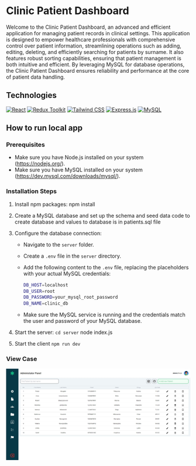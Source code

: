 # Clinic Patient Dashboard

Welcome to the Clinic Patient Dashboard, an advanced and efficient application for managing patient records in clinical settings. This application is designed to empower healthcare professionals with comprehensive control over patient information, streamlining operations such as adding, editing, deleting, and efficiently searching for patients by surname. It also features robust sorting capabilities, ensuring that patient management is both intuitive and efficient. By leveraging MySQL for database operations, the Clinic Patient Dashboard ensures reliability and performance at the core of patient data handling.

## Technologies

[![React](https://img.shields.io/badge/React-gray?style=for-the-badge&logo=react&logoColor=61DAFB)](https://reactjs.org/)
[![Redux Toolkit](https://img.shields.io/badge/Redux_Toolkit-764ABC?style=for-the-badge&logo=redux&logoColor=white)](https://redux-toolkit.js.org/)
[![Tailwind CSS](https://img.shields.io/badge/Tailwind%20CSS-0F172A?style=for-the-badge&logo=tailwind-css&logoColor=white)](https://tailwindcss.com/)
[![Express.js](https://img.shields.io/badge/Express.js-black?style=for-the-badge&logo=express&logoColor=white)](https://expressjs.com/)
[![MySQL](https://img.shields.io/badge/MySQL-ADD8E6?style=for-the-badge&logo=mysql)](https://www.mysql.com/)

## How to run local app

### Prerequisites

- Make sure you have Node.js installed on your system (<https://nodejs.org/>).
- Make sure you have MySQL installed on your system (<https://dev.mysql.com/downloads/mysql/>).

### Installation Steps

1. Install npm packages:
   npm install
2. Create a MySQL database and set up the schema and seed data
   code to create database and values to database is in patients.sql file
3. Configure the database connection:

   - Navigate to the `server` folder.
   - Create a `.env` file in the `server` directory.
   - Add the following content to the `.env` file, replacing the placeholders with your actual MySQL credentials:

     ```sh
     DB_HOST=localhost
     DB_USER=root
     DB_PASSWORD=your_mysql_root_password
     DB_NAME=clinic_db
     ```

   - Make sure the MySQL service is running and the credentials match the user and password of your MySQL database.

4. Start the server:
   `cd server`
   node index.js
5. Start the client
   `npm run dev`

### View Case

   ![App](src/assets/img/adminPanel.jpg "App")
